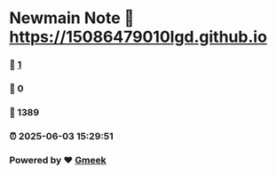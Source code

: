 # Newmain Note :link: https://15086479010lgd.github.io 
### :page_facing_up: [1](https://15086479010lgd.github.io/tag.html) 
### :speech_balloon: 0 
### :hibiscus: 1389 
### :alarm_clock: 2025-06-03 15:29:51 
### Powered by :heart: [Gmeek](https://github.com/Meekdai/Gmeek)
